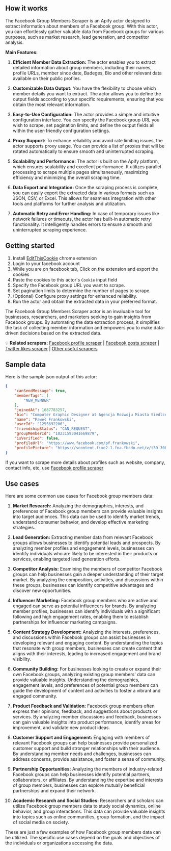 ## How it works

The Facebook Group Members Scraper is an Apify actor designed to extract information about members of a Facebook group. With this actor, you can effortlessly gather valuable data from Facebook groups for various purposes, such as market research, lead generation, and competitor analysis.

**Main Features:**

1. **Efficient Member Data Extraction:** The actor enables you to extract detailed information about group members, including their names, profile URLs, member since date, Badeges, Bio and other relevant data available on their public profiles.

2. **Customizable Data Output:** You have the flexibility to choose which member details you want to extract. The actor allows you to define the output fields according to your specific requirements, ensuring that you obtain the most relevant information.

3. **Easy-to-Use Configuration:** The actor provides a simple and intuitive configuration interface. You can specify the Facebook group URL you wish to scrape, set pagination limits, and define the output fields all within the user-friendly configuration settings.

4. **Proxy Support:** To enhance reliability and avoid rate limiting issues, the actor supports proxy usage. You can provide a list of proxies that will be rotated automatically to ensure smooth and uninterrupted scraping.

5. **Scalability and Performance:** The actor is built on the Apify platform, which ensures scalability and excellent performance. It utilizes parallel processing to scrape multiple pages simultaneously, maximizing efficiency and minimizing the overall scraping time.

6. **Data Export and Integration:** Once the scraping process is complete, you can easily export the extracted data in various formats such as JSON, CSV, or Excel. This allows for seamless integration with other tools and platforms for further analysis and utilization.

7. **Automatic Retry and Error Handling:** In case of temporary issues like network failures or timeouts, the actor has built-in automatic retry functionality. It intelligently handles errors to ensure a smooth and uninterrupted scraping experience.

## Getting started

1. Install [EditThisCookie](https://chrome.google.com/webstore/detail/editthiscookie/fngmhnnpilhplaeedifhccceomclgfbg) chrome extension 
2. Login to your facebook account
3. While you are on facebook tab, Click on the extension and export the cookies 
4. Paste the cookies to this actor's `Cookie` input field
5. Specify the Facebook group URL you want to scrape.
6. Set pagination limits to determine the number of pages to scrape.
7. (Optional) Configure proxy settings for enhanced reliability.
8. Run the actor and obtain the extracted data in your preferred format.

The Facebook Group Members Scraper actor is an invaluable tool for businesses, researchers, and marketers seeking to gain insights from Facebook groups. By automating the data extraction process, it simplifies the task of collecting member information and empowers you to make data-driven decisions based on the extracted data.

💡 **Related scrapers:** [Facebook profile scraper](https://apify.com/curious_coder/facebook-profile-scraper) | [Facebook posts scraper](https://apify.com/curious_coder/facebook-post-scraper) | [Twitter likes scraper](https://apify.com/curious_coder/twitter-likes-scraper) | [Other useful scrapers](https://apify.com/curious_coder)

## Sample data

Here is the sample json output of this actor:

```json
{
	"canSendMessage": true,
	"memberTags": [
		"NEW_MEMBER"
	],
	"joinedAt": 1687783257,
	"bio": "Computer Graphic Designer at Agencja Rozwoju Miasta Siedlce Sp. z o.o.",
	"name": "Paweł Frankowski",
	"userId": "1255692206",
	"friendshipStatus": "CAN_REQUEST",
	"groupMemberId": "10231593041669879",
	"isVerified": false,
	"profileUrl": "https://www.facebook.com/pf.frankowski",
	"profilePicture": "https://scontent.fixe2-1.fna.fbcdn.net/v/t39.30808-1/277169822_10228513046911935_5588196689302075415_n.jpg?stp=c15.0.60.60a_cp0_dst-jpg_p60x60&_nc_cat=105&cb=99be929b-59f725be&ccb=1-7&_nc_sid=7206a8&_nc_ohc=PmLjfK-voKMAX8kynK0&_nc_ht=scontent.fixe2-1.fna&oh=00_AfAKVRHuVlLMJfHi9qWNzf6hptvsqHdnFf-MyJ248-lkFg&oe=649DD60F"
}

```

If you want to scrape more details about profiles such as website, company, contact info, etc, use [Facebook profile scraper](https://apify.com/curious_coder/facebook-profile-scraper)

## Use cases

Here are some common use cases for Facebook group members data:

1. **Market Research:** Analyzing the demographics, interests, and preferences of Facebook group members can provide valuable insights into target audiences. This data can be used to identify market trends, understand consumer behavior, and develop effective marketing strategies.

2. **Lead Generation:** Extracting member data from relevant Facebook groups allows businesses to identify potential leads and prospects. By analyzing member profiles and engagement levels, businesses can identify individuals who are likely to be interested in their products or services, enabling targeted lead generation efforts.

3. **Competitor Analysis:** Examining the members of competitor Facebook groups can help businesses gain a deeper understanding of their target market. By analyzing the composition, activities, and discussions within these groups, businesses can identify competitive advantages and discover new opportunities.

4. **Influencer Marketing:** Facebook group members who are active and engaged can serve as potential influencers for brands. By analyzing member profiles, businesses can identify individuals with a significant following and high engagement rates, enabling them to establish partnerships for influencer marketing campaigns.

5. **Content Strategy Development:** Analyzing the interests, preferences, and discussions within Facebook groups can assist businesses in developing relevant and engaging content. By understanding the topics that resonate with group members, businesses can create content that aligns with their interests, leading to increased engagement and brand visibility.

6. **Community Building:** For businesses looking to create or expand their own Facebook groups, analyzing existing group members' data can provide valuable insights. Understanding the demographics, engagement levels, and preferences of potential group members can guide the development of content and activities to foster a vibrant and engaged community.

7. **Product Feedback and Validation:** Facebook group members often express their opinions, feedback, and suggestions about products or services. By analyzing member discussions and feedback, businesses can gain valuable insights into product performance, identify areas for improvement, and validate new product ideas.

8. **Customer Support and Engagement:** Engaging with members of relevant Facebook groups can help businesses provide personalized customer support and build stronger relationships with their audience. By understanding member needs and challenges, businesses can address concerns, provide assistance, and foster a sense of community.

9. **Partnership Opportunities:** Analyzing the members of industry-related Facebook groups can help businesses identify potential partners, collaborators, or affiliates. By understanding the expertise and interests of group members, businesses can explore mutually beneficial partnerships and expand their network.

10. **Academic Research and Social Studies:** Researchers and scholars can utilize Facebook group members data to study social dynamics, online behavior, and group interactions. This data can provide valuable insights into topics such as online communities, group formation, and the impact of social media on society.

These are just a few examples of how Facebook group members data can be utilized. The specific use cases depend on the goals and objectives of the individuals or organizations accessing the data.
